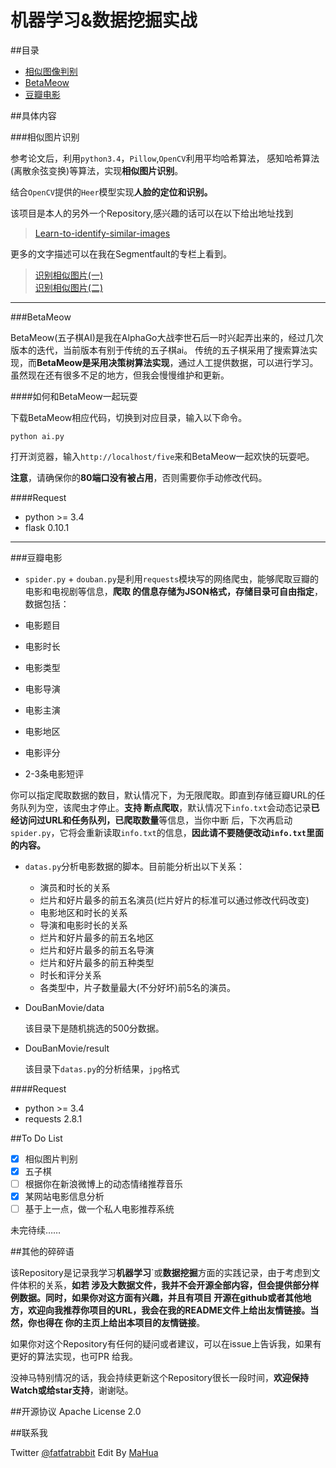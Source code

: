 机器学习&数据挖掘实战
=====================

##目录

 - [相似图像判别](#相似图像判别)
 - [BetaMeow](#BetaMeow)
 - [豆瓣电影](#豆瓣电影)


##具体内容 


###<span id="Learn-to-identify-similar-images">相似图片识别</span>

参考论文后，利用```python3.4```，```Pillow```,```OpenCV```利用平均哈希算法，
感知哈希算法(离散余弦变换)等算法，实现**相似图片识别**。

结合```OpenCV```提供的```Heer```模型实现**人脸的定位和识别。**

该项目是本人的另外一个Repository,感兴趣的话可以在以下给出地址找到

> [Learn-to-identify-similar-images](https://github.com/MashiMaroLjc/Learn-to-identify-similar-images)

更多的文字描述可以在我在Segmentfault的专栏上看到。

> [识别相似图片(一)](https://segmentfault.com/a/1190000004467183)</br>
> [识别相似图片(二)](https://segmentfault.com/a/1190000004500523?_ea=630748)


-----


###<span id="BetaMeow">BetaMeow</span>

BetaMeow(五子棋AI)是我在AlphaGo大战李世石后一时兴起弄出来的，经过几次版本的迭代，当前版本有别于传统的五子棋ai。
传统的五子棋采用了搜索算法实现，而**BetaMeow是采用决策树算法实现**，通过人工提供数据，可以进行学习。
虽然现在还有很多不足的地方，但我会慢慢维护和更新。

####如何和BetaMeow一起玩耍

下载BetaMeow相应代码，切换到对应目录，输入以下命令。

```
python ai.py
```

打开浏览器，输入```http://localhost/five```来和BetaMeow一起欢快的玩耍吧。

**注意**，请确保你的**80端口没有被占用**，否则需要你手动修改代码。

####Request

- python >= 3.4 
- flask 0.10.1


-----

###<span id="DouBanMovie">豆瓣电影</span>

 -  ```spider.py``` + ```douban.py```是利用```requests```模块写的网络爬虫，能够爬取豆瓣的电影和电视剧等信息，**爬取
的信息存储为JSON格式，存储目录可自由指定**，数据包括：
  
  - 电影题目
  - 电影时长
  - 电影类型
  - 电影导演
  - 电影主演
  - 电影地区
  - 电影评分
  - 2-3条电影短评

  你可以指定爬取数据的数目，默认情况下，为无限爬取。即直到存储豆瓣URL的任务队列为空，该爬虫才停止。**支持
断点爬取**，默认情况下```info.txt```会动态记录**已经访问过URL和任务队列，已爬取数量**等信息，当你中断
后，下次再启动```spider.py```，它将会重新读取```info.txt```的信息，**因此请不要随便改动```info.txt```里面的内容。**

 - ```datas.py```分析电影数据的脚本。目前能分析出以下关系：
   - 演员和时长的关系
   - 烂片和好片最多的前五名演员(烂片好片的标准可以通过修改代码改变)
   - 电影地区和时长的关系
   - 导演和电影时长的关系
   - 烂片和好片最多的前五名地区
   - 烂片和好片最多的前五名导演
   - 烂片和好片最多的前五种类型
   - 时长和评分关系
   - 各类型中，片子数量最大(不分好坏)前5名的演员。


- DouBanMovie/data
  
  该目录下是随机挑选的500分数据。

- DouBanMovie/result

  该目录下```datas.py```的分析结果，```jpg```格式


####Request
 - python >= 3.4
 - requests  2.8.1

##To Do List

- [x] 相似图片判别
- [x] 五子棋
- [ ] 根据你在新浪微博上的动态情绪推荐音乐
- [x] 某网站电影信息分析
- [ ] 基于上一点，做一个私人电影推荐系统

未完待续……


##其他的碎碎语

该Repository是记录我学习**机器学习**`或**数据挖掘**方面的实践记录，由于考虑到文件体积的关系，**如若
涉及大数据文件，我并不会开源全部内容，但会提供部分样例数据。**同时，**如果你对这方面有兴趣，并且有项目
开源在github或者其他地方，欢迎向我推荐你项目的URL，我会在我的README文件上给出友情链接**。当然，你也得**在
你的主页上给出本项目的友情链接**。

如果你对这个Repository有任何的疑问或者建议，可以在issue上告诉我，如果有更好的算法实现，也可PR
给我。

没神马特别情况的话，我会持续更新这个Repository很长一段时间，**欢迎保持Watch或给star支持**，谢谢哒。

##开源协议
Apache License 2.0

##联系我

Twitter [@fatfatrabbit](https://twitter.com/fat_fat_Rabbit)
Edit By [MaHua](http://mahua.jser.me)